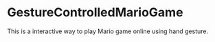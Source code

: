 # GestureControlledMarioGame
This is a interactive way to play Mario game online using hand gesture.
